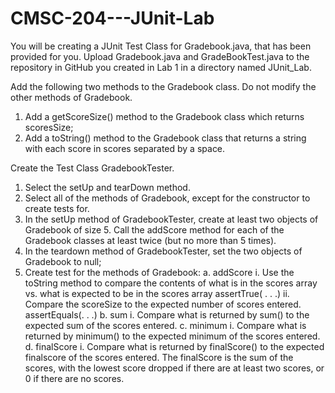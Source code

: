 # CMSC-204---JUnit-Lab

You will be creating a JUnit Test Class for Gradebook.java, that has been provided for you.  Upload Gradebook.java and GradeBookTest.java to the repository in GitHub you created in Lab 1 in a directory named JUnit_Lab.

Add the following two methods to the Gradebook class.  Do not modify the other methods of Gradebook.
1.	Add a getScoreSize() method to the Gradebook class which returns scoresSize;
2.	Add a toString() method to the Gradebook class that returns a string with each score in scores separated by a space.

Create the Test Class GradebookTester.
1.	Select the setUp and tearDown method.
2.	Select all of the methods of Gradebook, except for the constructor to create tests for.
3.	In the setUp method of GradebookTester, create at least two objects of Gradebook of size 5.  Call the addScore method for each of the Gradebook classes at least twice (but no more than 5 times).
4.	In the teardown method of GradebookTester, set the two objects of Gradebook to null;
5.	Create test for the methods of Gradebook:
a.	addScore
i.	Use the toString method to compare the contents of what is in the scores array vs. what is expected to be in the scores array
assertTrue( . . .)
ii.	Compare the scoreSize to the expected number of scores entered.
assertEquals(. . .)
b.	 sum
i.	Compare what is returned by sum() to the expected sum of the scores entered.
c.	 minimum
i.	Compare what is returned by minimum() to the expected minimum of the scores entered.
d.	 finalScore
i.	Compare what is returned by finalScore() to the expected finalscore of the scores entered.
The finalScore is the sum of the scores, with the lowest score dropped if there are at least two scores, or 0 if there are no scores.

